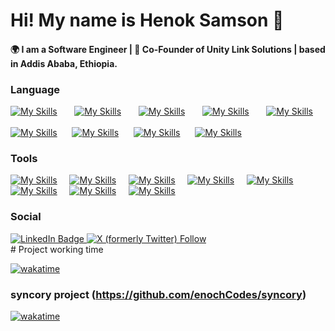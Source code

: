 # Hi! My name is Henok Samson 👋

#### 🌍 I am a Software Engineer | 🚀 Co-Founder of Unity Link Solutions | based in Addis Ababa, Ethiopia.


### Language

[![My Skills](https://skillicons.dev/icons?i=html,css)](https://skillicons.dev) &nbsp;&nbsp;&nbsp;&nbsp;&nbsp; [![My Skills](https://skillicons.dev/icons?i=js,ts)](https://skillicons.dev) &nbsp;&nbsp;&nbsp;&nbsp;&nbsp; [![My Skills](https://skillicons.dev/icons?i=react,next)](https://skillicons.dev) &nbsp;&nbsp;&nbsp;&nbsp;&nbsp; [![My Skills](https://skillicons.dev/icons?i=tailwind,scss)](https://skillicons.dev) &nbsp;&nbsp;&nbsp;&nbsp;&nbsp; [![My Skills](https://skillicons.dev/icons?i=figma)](https://skillicons.dev)
<br/>
<br/>
[![My Skills](https://skillicons.dev/icons?i=py,django)](https://skillicons.dev)&nbsp;&nbsp;&nbsp;&nbsp;&nbsp;&nbsp;[![My Skills](https://skillicons.dev/icons?i=nodejs,express)](https://skillicons.dev)&nbsp;&nbsp;&nbsp;&nbsp;&nbsp;&nbsp;[![My Skills](https://skillicons.dev/icons?i=c,cpp)](https://skillicons.dev)&nbsp;&nbsp;&nbsp;&nbsp;&nbsp;&nbsp;[![My Skills](https://skillicons.dev/icons?i=mysql,mongodb)](https://skillicons.dev)

### Tools
[![My Skills](https://skillicons.dev/icons?i=vscode)](https://skillicons.dev)&nbsp;&nbsp;&nbsp;&nbsp;&nbsp;[![My Skills](https://skillicons.dev/icons?i=vim)](https://skillicons.dev)&nbsp;&nbsp;&nbsp;&nbsp;&nbsp;[![My Skills](https://skillicons.dev/icons?i=emacs)](https://skillicons.dev)&nbsp;&nbsp;&nbsp;&nbsp;&nbsp;[![My Skills](https://skillicons.dev/icons?i=kubernetes)](https://skillicons.dev)&nbsp;&nbsp;&nbsp;&nbsp;&nbsp;[![My Skills](https://skillicons.dev/icons?i=docker)](https://skillicons.dev)&nbsp;&nbsp;&nbsp;&nbsp;&nbsp;[![My Skills](https://skillicons.dev/icons?i=git)](https://skillicons.dev)&nbsp;&nbsp;&nbsp;&nbsp;&nbsp;[![My Skills](https://skillicons.dev/icons?i=github)](https://skillicons.dev)&nbsp;&nbsp;&nbsp;&nbsp;&nbsp;[![My Skills](https://skillicons.dev/icons?i=linux)](https://skillicons.dev)

### Social
<div id="badges">
  <a href="https://www.linkedin.com/in/enochcodes/">
    <img src="https://img.shields.io/badge/LinkedIn-blue?style=for-the-badge&logo=linkedin&logoColor=white" alt="LinkedIn Badge"/>
  </a>
    <a href="https://twitter.com/enoch_codes">
  <img alt="X (formerly Twitter) Follow" src="https://img.shields.io/badge/Twitter-1DA1F2?style=for-the-badge&logo=twitter&logoColor=white"/>
  </a>
</div>
# Project working time

[![wakatime](https://wakatime.com/badge/user/2b756afe-0bc9-45e4-a011-c71cfc529ed1/project/018eca7f-c813-4633-98e0-caa0c65bafa3.svg)](https://wakatime.com/badge/user/2b756afe-0bc9-45e4-a011-c71cfc529ed1/project/018eca7f-c813-4633-98e0-caa0c65bafa3)
### syncory project (https://github.com/enochCodes/syncory)
[![wakatime](https://wakatime.com/badge/user/2b756afe-0bc9-45e4-a011-c71cfc529ed1/project/9f5fe492-2e98-472b-a60a-c906884f7e9c.svg)](https://wakatime.com/badge/user/2b756afe-0bc9-45e4-a011-c71cfc529ed1/project/9f5fe492-2e98-472b-a60a-c906884f7e9c)
